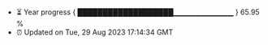 - ⏳ Year progress { ███████████████████▁▁▁▁▁▁▁▁▁▁▁ } 65.95 %
- ⏰ Updated on Tue, 29 Aug 2023 17:14:34 GMT

